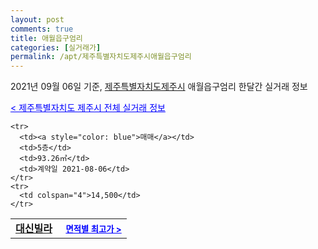 ```yaml
---
layout: post
comments: true
title: 애월읍구엄리
categories: [실거래가]
permalink: /apt/제주특별자치도제주시애월읍구엄리
---
```


2021년 09월 06일 기준, <a href="/apt/제주특별자치도제주시">제주특별자치도제주시</a> 애월읍구엄리 한달간 실거래 정보

<a style="color: blue;" href="/apt/제주특별자치도제주시">< 제주특별자치도 제주시 전체 실거래 정보</a>
<!---- start ---->
<table>
  <tr>
    <td colspan="4" style="font-weight: bold;"><a href="/apt/제주특별자치도제주시애월읍구엄리대신빌라">대신빌라</a> &nbsp;&nbsp;&nbsp; <a style="color: blue; font-size: smaller;" href="/apt/제주특별자치도제주시애월읍구엄리대신빌라">면적별 최고가 ></a></td>
  </tr>
    
    <tr>
      <td><a style="color: blue">매매</a></td>
      <td>5층</td>
      <td>93.26㎡</td>
      <td>계약일 2021-08-06</td>
    </tr>
    <tr>
      <td colspan="4">14,500</td>
    </tr>
      
</table>
<!---- end ---->
    